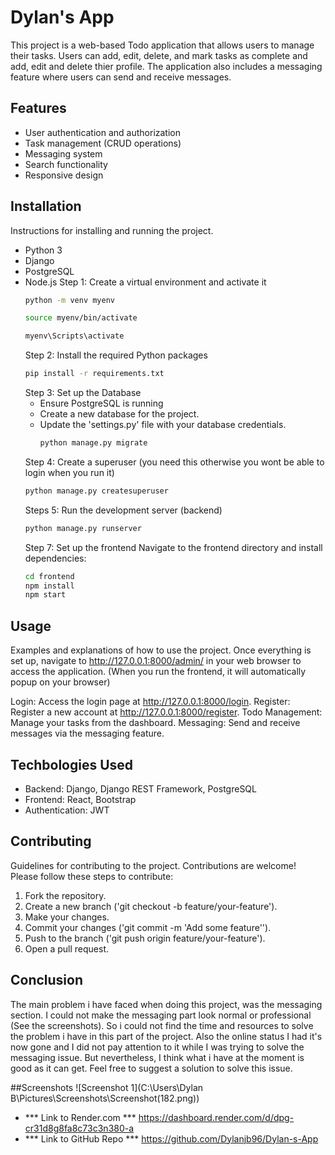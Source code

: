 # Dylan's App 
This project is a web-based Todo application that allows users to manage their tasks. Users can add, edit, delete, and mark tasks as complete and add, edit and delete thier profile. The application also includes a messaging feature where users can send and receive messages.

## Features
- User authentication and authorization
- Task management (CRUD operations)
- Messaging system
- Search functionality
- Responsive design
  
## Installation 
Instructions for installing and running the project.
- Python 3
- Django
- PostgreSQL
- Node.js
  Step 1: Create a virtual environment and activate it
  ```bash
  python -m venv myenv
  ```
  ```bash
  source myenv/bin/activate
  ```
  ```bash
  myenv\Scripts\activate
  ```
  Step 2: Install the required Python packages
  ```bash
  pip install -r requirements.txt
  ```
  Step 3: Set up the Database
  - Ensure PostgreSQL is running
  - Create a new database for the project.
  - Update the 'settings.py' file with your database credentials.
    ```bash
    python manage.py migrate
    ```
  Step 4: Create a superuser (you need this otherwise you wont be able to login when you run it)
  ```bash
  python manage.py createsuperuser
  ```
  Steps 5: Run the development server (backend)
  ```bash
  python manage.py runserver
  ```
  Step 7: Set up the frontend
  Navigate to the frontend directory and install dependencies:
  ```bash
  cd frontend
  npm install
  npm start
  ```
## Usage 
Examples and explanations of how to use the project.
Once everything is set up, navigate to http://127.0.0.1:8000/admin/ in your web browser to access the application. (When you run the frontend, it will automatically popup on your browser)

Login: Access the login page at http://127.0.0.1:8000/login.
Register: Register a new account at http://127.0.0.1:8000/register.
Todo Management: Manage your tasks from the dashboard.
Messaging: Send and receive messages via the messaging feature.

## Techbologies Used
- Backend: Django, Django REST Framework, PostgreSQL
- Frontend: React, Bootstrap
- Authentication: JWT

## Contributing 
Guidelines for contributing to the project. Contributions are welcome! Please follow these steps to contribute:
1. Fork the repository.
2. Create a new branch ('git checkout -b feature/your-feature').
3. Make your changes.
4. Commit your changes ('git commit -m 'Add some feature'').
5. Push to the branch ('git push origin feature/your-feature').
6. Open a pull request.

## Conclusion
The main problem i have faced when doing this project, was the messaging section. I could not make the messaging part look normal or professional (See the screenshots). So i could not find the time and resources to solve the problem i have in this part of the project. Also the online status I had it's now gone and I did not pay attention to it while I was trying to solve the messaging issue. But nevertheless, I think what i have at the moment is good as it can get. Feel free to suggest a solution to solve this issue. 

##Screenshots
![Screenshot 1](C:\Users\Dylan B\Pictures\Screenshots\Screenshot(182.png))


- *** Link to Render.com ***
  https://dashboard.render.com/d/dpg-cr31d8g8fa8c73c3n380-a
- *** Link to GitHub Repo ***
  https://github.com/Dylanjb96/Dylan-s-App
 
